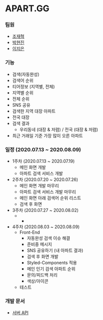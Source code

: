 # APART.GG

### 팀원
* [조재혁](https://github.com/ro0opf)
* [박현진](https://github.com/92phantom)
* [이지은]()

### 기능
* 검색(자동완성)
* 검색어 순위
* 티어정보 (지역별, 전체)
* 지역별 순위
* 전체 순위
* SNS 공유
* 검색한 지역 대장 아파트
* 전국 대장 
* 검색 결과
   * 우리동네 (대장 & 저렴) / 전국 (대장 & 저렴)
* 최근 거래일 기준 가장 많이 오른 아파트

### 일정 (2020.07.13 ~ 2020.08.09)
* 1주차 (2020.07.13 ~ 2020.07.19)
    * 메인 화면 개발
    * 아파트 검색 서비스 개발
* 2주차 (2020.07.20 ~ 2020.07.26)
    * 메인 화면 개발 마무리
    * 아파트 검색 서비스 개발 마무리
    * 메인 화면 아래 검색어 순위 리스트
    * 검색 후 화면
* 3주차 (2020.07.27 ~ 2020.08.02)
    * -
* 4주차 (2020.08.03 ~ 2020.08.09)
    * Front-End
        * 자동완성 검색 이슈 해결
        * 준비중 메시지
        * SNS 공유하기 (내 아파트 결과)
        * 검색 후 화면 개발
        * Styled-Components 적용
        * 메인 인기 검색 아파트 순위
        * 문의/피드백 처리
        * 색상/아이콘
    * 테스트

### 개발 문서
* [서버 API](https://docs.google.com/spreadsheets/d/100li-6ZxayB3BYJ6As9CsMYNf6Ec4_rx7YTi8-3NRzw/edit?usp=sharing)
